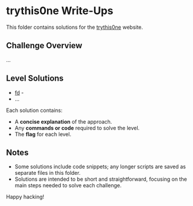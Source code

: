 # trythis0ne Write-Ups

This folder contains solutions for the [trythis0ne](http://trythis0ne.com/) website. 

## Challenge Overview
...

## Level Solutions
- [fd](./fd.md) - 
- ...

Each solution contains:
- A **concise explanation** of the approach.
- Any **commands or code** required to solve the level.
- The **flag** for each level.

## Notes
- Some solutions include code snippets; any longer scripts are saved as separate files in this folder.
- Solutions are intended to be short and straightforward, focusing on the main steps needed to solve each challenge.
  
Happy hacking!
